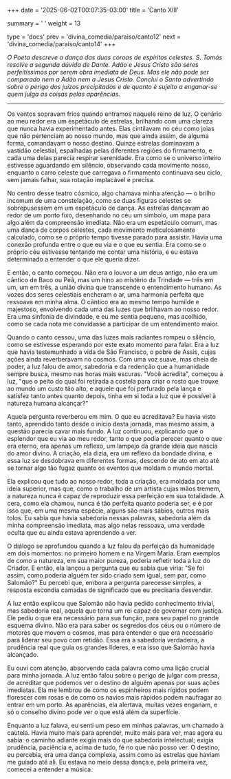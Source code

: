 +++
date = '2025-06-02T00:07:35-03:00'
title = 'Canto XIII'

summary = ' '
weight = 13

type = 'docs'
prev = 'divina_comedia/paraiso/canto12'
next = 'divina_comedia/paraiso/canto14'
+++

_O Poeta descreve a dança das duas coroas de espíritos celestes. S. Tomás resolve a segunda dúvida de Dante. Adão e Jesus Cristo são seres perfeitíssimos por serem obra imediata de Deus. Mas ele não pode ser comparado nem a Adão nem a Jesus Cristo. Conclui o Santo advertindo sobre o perigo dos juízos precipitados e de quanto é sujeito a enganar-se quem julga as coisas pelas aparências._

---

Os ventos sopravam frios quando entramos naquele reino de luz. O cenário ao meu redor era um espetáculo de estrelas, brilhando com uma clareza que nunca havia experimentado antes. Elas cintilavam no céu como joias que não pertenciam ao nosso mundo, mas que ainda assim, de alguma forma, comandavam o nosso destino. Quinze estrelas dominavam a vastidão celestial, espalhadas pelas diferentes regiões do firmamento, e cada uma delas parecia respirar serenidade. Era como se o universo inteiro estivesse aguardando em silêncio, observando cada movimento nosso, enquanto o carro celeste que carregava o firmamento continuava seu ciclo, sem jamais falhar, sua rotação implacável e precisa.

No centro desse teatro cósmico, algo chamava minha atenção — o brilho incomum de uma constelação, como se duas figuras celestes se sobrepusessem em um espetáculo de dança. As estrelas dançavam ao redor de um ponto fixo, desenhando no céu um símbolo, um mapa para algo além da compreensão imediata. Não era um espetáculo comum, mas uma dança de corpos celestes, cada movimento meticulosamente calculado, como se o próprio tempo tivesse parado para assistir. Havia uma conexão profunda entre o que eu via e o que eu sentia. Era como se o próprio céu estivesse tentando me contar uma história, e eu estava determinado a entender o que ele queria dizer.

E então, o canto começou. Não era o louvor a um deus antigo, não era um cântico de Baco ou Peã, mas um hino ao mistério da Trindade — três em um, um em três, a união divina que transcende o entendimento humano. As vozes dos seres celestiais encheram o ar, uma harmonia perfeita que ressoava em minha alma. O cântico era ao mesmo tempo humilde e majestoso, envolvendo cada uma das luzes que brilhavam ao nosso redor. Era uma sinfonia de divindade, e eu me sentia pequeno, mas acolhido, como se cada nota me convidasse a participar de um entendimento maior.

Quando o canto cessou, uma das luzes mais radiantes rompeu o silêncio, como se estivesse esperando por este exato momento para falar. Era a luz que havia testemunhado a vida de São Francisco, o pobre de Assis, cujas ações ainda reverberavam no cosmos. Com uma voz suave, mas cheia de poder, a luz falou de amor, sabedoria e da redenção que a humanidade sempre busca, mesmo nas horas mais escuras. "Você acredita", começou a luz, "que o peito do qual foi retirada a costela para criar o rosto que trouxe ao mundo um custo tão alto, e aquele que foi perfurado pela lança e satisfez tanto antes quanto depois, tinha em si toda a luz que é possível à natureza humana alcançar?"

Aquela pergunta reverberou em mim. O que eu acreditava? Eu havia visto tanto, aprendido tanto desde o início desta jornada, mas mesmo assim, a questão parecia cavar mais fundo. A luz continuou, explicando que o esplendor que eu via ao meu redor, tanto o que podia perecer quanto o que era eterno, era apenas um reflexo, um lampejo da grande ideia que nascia do amor divino. A criação, ela dizia, era um reflexo da bondade divina, e essa luz se desdobrava em diferentes formas, descendo de ato em ato até se tornar algo tão fugaz quanto os eventos que moldam o mundo mortal.

Ela explicou que tudo ao nosso redor, toda a criação, era moldada por uma ideia superior, mas que, como o trabalho de um artista cujas mãos tremem, a natureza nunca é capaz de reproduzir essa perfeição em sua totalidade. A cera, como ela chamou, nunca é tão perfeita quanto poderia ser, e é por isso que, em uma mesma espécie, alguns são mais sábios, outros mais tolos. Eu sabia que havia sabedoria nessas palavras, sabedoria além da minha compreensão imediata, mas algo nelas ressoava, uma verdade oculta que eu ainda estava aprendendo a ver.

O diálogo se aprofundou quando a luz falou da perfeição da humanidade em dois momentos: no primeiro homem e na Virgem Maria. Eram exemplos de como a natureza, em sua maior pureza, poderia refletir toda a luz do Criador. E então, ela lançou a pergunta que eu sabia que viria: "Se foi assim, como poderia alguém ter sido criado sem igual, sem par, como Salomão?" Eu percebi que, embora a pergunta parecesse simples, a resposta escondia camadas de significado que eu precisaria desvendar.

A luz então explicou que Salomão não havia pedido conhecimento trivial, mas sabedoria real, aquela que torna um rei capaz de governar com justiça. Ele pediu o que era necessário para sua função, para seu papel no grande esquema divino. Não era para saber os segredos dos céus ou o número de motores que movem o cosmos, mas para entender o que era necessário para liderar seu povo com retidão. Essa era a sabedoria verdadeira, a prudência real que guia os grandes líderes, e era isso que Salomão havia alcançado.

Eu ouvi com atenção, absorvendo cada palavra como uma lição crucial para minha jornada. A luz então falou sobre o perigo de julgar com pressa, de acreditar que podemos ver o destino de alguém apenas por suas ações imediatas. Ela me lembrou de como os espinheiros mais rígidos podem florescer com rosas e de como os navios mais rápidos podem naufragar ao entrar em um porto. As aparências, ela alertava, muitas vezes enganam, e só o conselho divino pode ver o que está além da superfície.

Enquanto a luz falava, eu senti um peso em minhas palavras, um chamado à cautela. Havia muito mais para aprender, muito mais para ver, mas agora eu sabia: o caminho adiante exigia mais do que sabedoria intelectual; exigia prudência, paciência e, acima de tudo, fé no que não posso ver. O destino, eu percebia, era uma dança complexa, assim como as estrelas que haviam me guiado até ali. Eu estava no meio dessa dança e, pela primeira vez, comecei a entender a música.